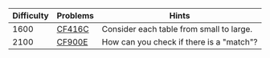 | Difficulty | Problems | Hints |
| -------- | -------- | -------- |
| 1600 | [CF416C](https://codeforces.com/problemset/problem/416/C) | Consider each table from small to large. |
| 2100 | [CF900E](https://codeforces.com/problemset/problem/900/E) | How can you check if there is a "match"? |